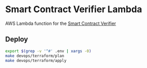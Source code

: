 # Smart Contract Verifier Lambda

AWS Lambda function for the [Smart Contract Verifier](https://github.com/AndreMiras/smart-contract-verifier.js)

## Deploy

```sh
export $(grep -v '^#' .env | xargs -0)
make devops/terraform/plan
make devops/terraform/apply
```
